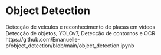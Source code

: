 # Object Detection


<html>
 <head>
  Detecção de veículos e reconhecimento de placas em vídeos </br>
  Detecção de objetos, YOLOv7, Detecção de contornos e OCR </br>
 </head>
 <body>
  https://github.com/Emanuelle-p/object_detection/blob/main/object_detection.ipynb
 </body>
</html>
